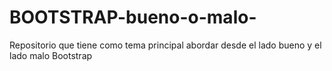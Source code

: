 # BOOTSTRAP-bueno-o-malo-
Repositorio que tiene como tema principal abordar desde el lado bueno y el lado malo Bootstrap
